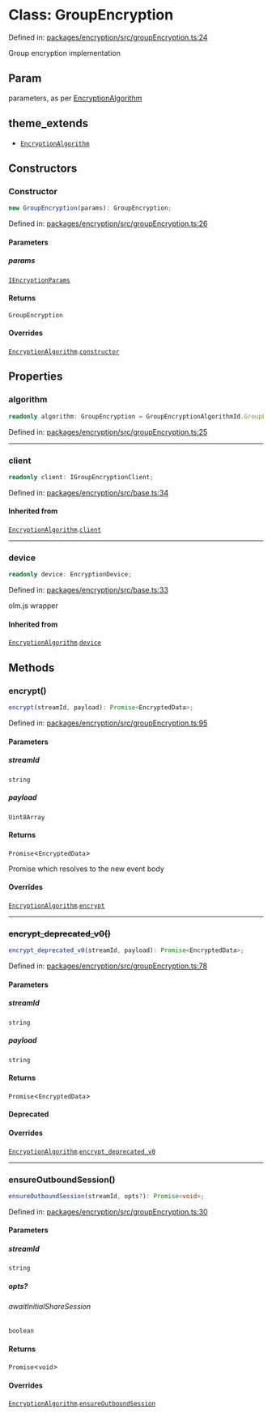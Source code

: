 # Class: GroupEncryption

Defined in: [packages/encryption/src/groupEncryption.ts:24](https://github.com/towns-protocol/towns/blob/0db1fd0ac7258e8db8cedfb6183e8eade8284fa1/packages/encryption/src/groupEncryption.ts#L24)

Group encryption implementation

## Param

parameters, as per [EncryptionAlgorithm](EncryptionAlgorithm.md)

## theme_extends

- [`EncryptionAlgorithm`](EncryptionAlgorithm.md)

## Constructors

### Constructor

```ts
new GroupEncryption(params): GroupEncryption;
```

Defined in: [packages/encryption/src/groupEncryption.ts:26](https://github.com/towns-protocol/towns/blob/0db1fd0ac7258e8db8cedfb6183e8eade8284fa1/packages/encryption/src/groupEncryption.ts#L26)

#### Parameters

##### params

[`IEncryptionParams`](../interfaces/IEncryptionParams.md)

#### Returns

`GroupEncryption`

#### Overrides

[`EncryptionAlgorithm`](EncryptionAlgorithm.md).[`constructor`](EncryptionAlgorithm.md#constructor)

## Properties

### algorithm

```ts
readonly algorithm: GroupEncryption = GroupEncryptionAlgorithmId.GroupEncryption;
```

Defined in: [packages/encryption/src/groupEncryption.ts:25](https://github.com/towns-protocol/towns/blob/0db1fd0ac7258e8db8cedfb6183e8eade8284fa1/packages/encryption/src/groupEncryption.ts#L25)

***

### client

```ts
readonly client: IGroupEncryptionClient;
```

Defined in: [packages/encryption/src/base.ts:34](https://github.com/towns-protocol/towns/blob/0db1fd0ac7258e8db8cedfb6183e8eade8284fa1/packages/encryption/src/base.ts#L34)

#### Inherited from

[`EncryptionAlgorithm`](EncryptionAlgorithm.md).[`client`](EncryptionAlgorithm.md#client)

***

### device

```ts
readonly device: EncryptionDevice;
```

Defined in: [packages/encryption/src/base.ts:33](https://github.com/towns-protocol/towns/blob/0db1fd0ac7258e8db8cedfb6183e8eade8284fa1/packages/encryption/src/base.ts#L33)

olm.js wrapper

#### Inherited from

[`EncryptionAlgorithm`](EncryptionAlgorithm.md).[`device`](EncryptionAlgorithm.md#device)

## Methods

### encrypt()

```ts
encrypt(streamId, payload): Promise<EncryptedData>;
```

Defined in: [packages/encryption/src/groupEncryption.ts:95](https://github.com/towns-protocol/towns/blob/0db1fd0ac7258e8db8cedfb6183e8eade8284fa1/packages/encryption/src/groupEncryption.ts#L95)

#### Parameters

##### streamId

`string`

##### payload

`Uint8Array`

#### Returns

`Promise`\<`EncryptedData`\>

Promise which resolves to the new event body

#### Overrides

[`EncryptionAlgorithm`](EncryptionAlgorithm.md).[`encrypt`](EncryptionAlgorithm.md#encrypt)

***

### ~~encrypt\_deprecated\_v0()~~

```ts
encrypt_deprecated_v0(streamId, payload): Promise<EncryptedData>;
```

Defined in: [packages/encryption/src/groupEncryption.ts:78](https://github.com/towns-protocol/towns/blob/0db1fd0ac7258e8db8cedfb6183e8eade8284fa1/packages/encryption/src/groupEncryption.ts#L78)

#### Parameters

##### streamId

`string`

##### payload

`string`

#### Returns

`Promise`\<`EncryptedData`\>

#### Deprecated

#### Overrides

[`EncryptionAlgorithm`](EncryptionAlgorithm.md).[`encrypt_deprecated_v0`](EncryptionAlgorithm.md#encrypt_deprecated_v0)

***

### ensureOutboundSession()

```ts
ensureOutboundSession(streamId, opts?): Promise<void>;
```

Defined in: [packages/encryption/src/groupEncryption.ts:30](https://github.com/towns-protocol/towns/blob/0db1fd0ac7258e8db8cedfb6183e8eade8284fa1/packages/encryption/src/groupEncryption.ts#L30)

#### Parameters

##### streamId

`string`

##### opts?

###### awaitInitialShareSession

`boolean`

#### Returns

`Promise`\<`void`\>

#### Overrides

[`EncryptionAlgorithm`](EncryptionAlgorithm.md).[`ensureOutboundSession`](EncryptionAlgorithm.md#ensureoutboundsession)

